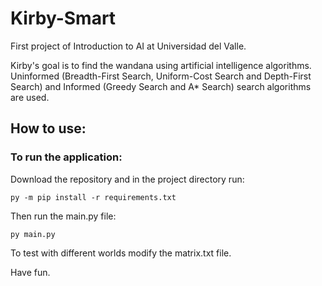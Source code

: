 # Kirby-Smart
First project of Introduction to AI at Universidad del Valle. 

Kirby's goal is to find the wandana using artificial intelligence algorithms. Uninformed (Breadth-First Search, Uniform-Cost Search and Depth-First Search) and Informed (Greedy Search and A* Search) search algorithms are used.

## How to use:

### To run the application:

Download the repository and in the project directory run:

`py -m pip install -r requirements.txt`

Then run the main.py file:

`py main.py`

To test with different worlds modify the matrix.txt file. 

Have fun.
